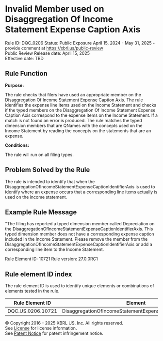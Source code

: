 # Invalid Member used on Disaggregation Of Income Statement Expense Caption Axis
Rule ID: DQC_0206
Status: Public Exposure April 15, 2024 - May 31, 2025 - provide comment at https://xbrl.us/public-review  
Public Review Release date: April 15, 2025  
Effective date: TBD

## Rule Function

**Purpose:** 

The rule checks that filers have used an appropriate member on the Disaggregation Of Income Statement Expense Caption Axis.  The rule identifies the expense line items used on the Income Statement and checks if the typed members on the Disaggregation Of Income Statement Expense Caption Axis correspond to the expense items on the Income Statement.  If a match is not found an error is produced. The rule matches the typed dimension members that are QNames with the concepts used on the Income Statement by reading the concepts on the statements that are an expense. 

**Conditions:**

The rule will run on all filing types. 

## Problem Solved by the Rule

The rule is intended to identify that when the DisaggregationOfIncomeStatementExpenseCaptionIdentifierAxis is used to identify where an expense occurs that a corresponding line items actually is used on the income statement. 

## Example Rule Message

"The filing has reported a typed dimension member called Depreciation on the DisaggregationOfIncomeStatementExpenseCaptionIdentifierAxis. This typed dimension member does not have a corresponding expense caption included in the Income Statement. Please remove the member from the DisaggregationOfIncomeStatementExpenseCaptionIdentifierAxis or add a corresponding line item to the Income Statement.

Rule Element ID: 10721
Rule version: 27.0.0RC1



## Rule element ID index  
The rule element ID is used to identify unique elements or combinations of elements tested in the rule.

|Rule Element ID|Element|
|--- |--- |
| DQC.US.0206.10721 |DisaggregationOfIncomeStatementExpenseCaptionIdentifierAxis|


© Copyright 2016 - 2025 XBRL US, Inc. All rights reserved.   
See [License](https://xbrl.us/dqc-license) for license information.  
See [Patent Notice](https://xbrl.us/dqc-patent) for patent infringement notice. 
